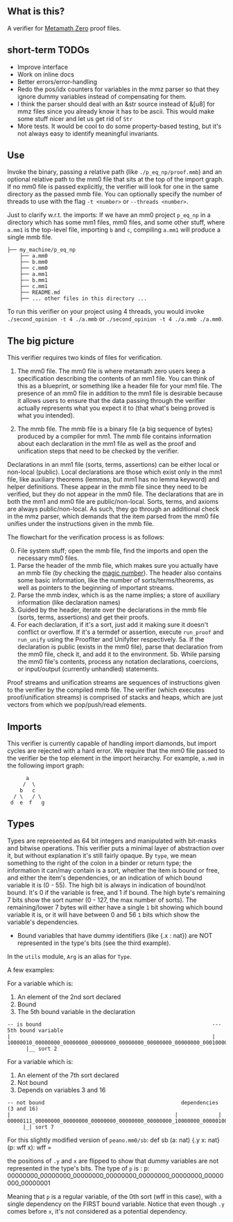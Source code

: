 
## What is this?
A verifier for [Metamath Zero](https://github.com/digama0/mm0) proof files.

## short-term TODOs
- Improve interface
- Work on inline docs
- Better errors/error-handling
- Redo the pos/idx counters for variables in the mmz parser so that they ignore dummy variables instead of compensating for them.
- I think the parser should deal with an &str source instead of &[u8] for mmz files since you already know it has to be ascii. This would make some stuff nicer and let us get rid of `Str`
- More tests. It would be cool to do some property-based testing, but it's not always easy to identify meaningful invariants.


## Use

Invoke the binary, passing a relative path (like `./p_eq_np/proof.mmb`) and an optional relative path to the mm0 file that sits at the top of the import graph. If no mm0 file is passed explicitly, the verifier will look for one in the same directory as the passed mmb file. You can optionally specify the number of threads to use with the flag `-t <number>` or `--threads <number>`.

Just to clarify w.r.t. the imports:
If we have an mm0 project `p_eq_np` in a directory which has some mm1 files, mm0 files, and some other stuff, where `a.mm1` is the top-level file, importing `b` and `c`, compiling `a.mm1` will produce a single mmb file.
```
├── my_machine/p_eq_np
    ├── a.mm0
    ├── b.mm0
    ├── c.mm0
    ├── a.mm1
    ├── b.mm1
    ├── c.mm1
    ├── README.md
    ├── ... other files in this directory ...
```

To run this verifier on your project using 4 threads, you would invoke
`./second_opinion -t 4 ./a.mmb` or `./second_opinion -t 4 ./a.mmb ./a.mm0`.

## The big picture

This verifier requires two kinds of files for verification. 
1. The mm0 file.
The mm0 file is where metamath zero users keep a specification describing the contents of an mm1 file. You can think of this as a blueprint, or something like a header file for your mm1 file. The presence of an mm0 file in addition to the mm1 file is desirable because it allows users to ensure that the data passing through the verifier actually represents what you expect it to (that what's being proved is what you intended).

1. The mmb file.
The mmb file is a binary file (a big sequence of bytes) produced by a compiler for mm1. The mmb file contains information about each declaration in the mm1 file as well as the proof and unification steps that need to be checked by the verifier.

Declarations in an mm1 file (sorts, terms, assertions) can be either local or non-local (public). Local declarations are those which exist only in the mm1 file, like auxiliary theorems (lemmas, but mm1 has no lemma keyword) and helper definitions. These appear in the mmb file since they need to be verified, but they do not appear in the mm0 file. The declarations that are in both the mm1 and mm0 file are public/non-local. Sorts, terms, and axioms are always public/non-local. As such, they go through an additional check in the mmz parser, which demands that the item parsed from the mm0 file unifies under the instructions given in the mmb file.

The flowchart for the verification process is as follows:

0. File system stuff; open the mmb file, find the imports and open the necessary mm0 files.
1. Parse the header of the mmb file, which makes sure you actually have an mmb file (by checking the [magic number](https://en.wikipedia.org/wiki/Magic_number_%28programming%29)). The header also contains some basic information, like the number of sorts/terms/theorems, as well as pointers to the beginning of important streams. 
2. Parse the mmb index, which is as the name implies; a store of auxiliary information (like declaration names)
3. Guided by the header, iterate over the declarations in the mmb file (sorts, terms, assertions) and get their proofs.
4. For each declaration, if it's a sort, just add it making sure it doesn't conflict or overflow. If it's a termdef or assertion, execute `run_proof` and `run_unify` using the ProofIter and UnifyIter respectively.
5a. If the declaration is public (exists in the mm0 file), parse that declaration from the mm0 file, check it, and add it to the environment.
5b. While parsing the mm0 file's contents, process any notation declarations, coercions, or input/output (currently unhandled) statements.

Proof streams and unification streams are sequences of instructions given to the verifier by the compiled mmb file. 
The verifier (which executes proof/unification streams) is comprised of stacks and heaps, which are just vectors from which we pop/push/read elements.

## Imports
This verifier is currently capable of handling import diamonds, but import cycles are rejected with a hard error. We require that the mm0 file passed to the verifier be the top element in the import heirarchy. For example, `a.mm0` in the following import graph:
```
      a
     /  \
    b   c
  / \   / \
 d  e  f   g
```


## Types
Types are represented as 64 bit integers and manipulated with bit-masks and bitwise operations. This verifier puts a minimal layer of abstraction over it, but without explanation it's still fairly opaque. By `type`, we mean something to the right of the colon in a binder or return type; the information it can/may contain is a sort, whether the item is bound or free, and either the item's dependencies, or an indication of which bound variable it is (0 - 55). The high bit is always in indication of bound/not bound. It's 0 if the variable is free, and 1 if bound. The high byte's remaining 7 bits show the sort numer (0 - 127, the max number of sorts). The remaining/lower 7 bytes will either have a single `1` bit showing which bound variable it is, or it will have between 0 and 56 `1` bits which show the variable's dependencies.

* Bound variables that have dummy identifiers (like {.x : nat}) are NOT represented in the type's bits (see the third example).

In the `utils` module, `Arg` is an alias for `Type`.

A few examples:

For a variable which is:
1. An element of the 2nd sort declared
2. Bound
3. The 5th bound variable in the declaration

```
-- is bound                                                       --- 5th bound variable
|                                                                 |
10000010_00000000_00000000_00000000_00000000_00000000_00000000_00010000
      |__ sort 2
```


For a variable which is:
1. An element of the 7th sort declared
2. Not bound
3. Depends on variables 3 and 16

```
-- not bound                                            dependencies (3 and 16)
|                                                     |             |
00000111_00000000_00000000_00000000_00000000_00000000_10000000_00000100
     |_| sort 7

```

For this slightly modified version of `peano.mm0/sb`:
def sb (a: nat) {.y x: nat} (p: wff x): wff =

the positions of `.y` and `x` are flipped to show that dummy variables are not represented in the type's bits.
The type of `p` is :
p: 00000000_00000000_00000000_00000000_00000000_00000000_00000000_00000001

Meaning that `p` is a regular variable, of the 0th sort (wff in this case), with a single dependency on the FIRST bound variable. Notice that even though `.y` comes before `x`, it's not considered as a potential dependency.
